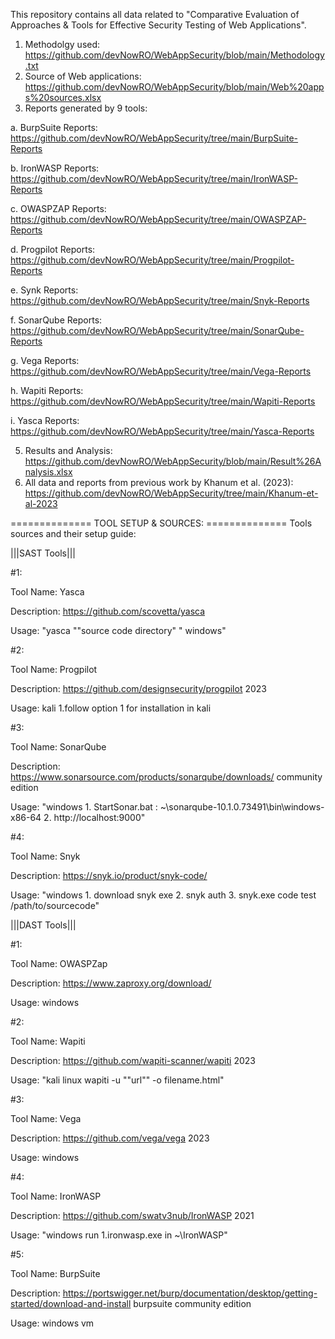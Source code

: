 This repository contains all data related to "Comparative Evaluation of Approaches & Tools for Effective Security Testing of Web Applications". 

1. Methodolgy used: https://github.com/devNowRO/WebAppSecurity/blob/main/Methodology.txt
2. Source of Web applications: https://github.com/devNowRO/WebAppSecurity/blob/main/Web%20apps%20sources.xlsx
3. Reports generated by 9 tools:
   
  a. BurpSuite Reports: https://github.com/devNowRO/WebAppSecurity/tree/main/BurpSuite-Reports
  
  b. IronWASP Reports: https://github.com/devNowRO/WebAppSecurity/tree/main/IronWASP-Reports
  
  c. OWASPZAP Reports: https://github.com/devNowRO/WebAppSecurity/tree/main/OWASPZAP-Reports
  
  d. Progpilot Reports: https://github.com/devNowRO/WebAppSecurity/tree/main/Progpilot-Reports
  
  e. Synk Reports: https://github.com/devNowRO/WebAppSecurity/tree/main/Snyk-Reports
  
  f. SonarQube Reports: https://github.com/devNowRO/WebAppSecurity/tree/main/SonarQube-Reports
  
  g. Vega Reports: https://github.com/devNowRO/WebAppSecurity/tree/main/Vega-Reports
  
  h. Wapiti Reports: https://github.com/devNowRO/WebAppSecurity/tree/main/Wapiti-Reports
  
  i. Yasca Reports: https://github.com/devNowRO/WebAppSecurity/tree/main/Yasca-Reports
  
5. Results and Analysis: https://github.com/devNowRO/WebAppSecurity/blob/main/Result%26Analysis.xlsx
6. All data and reports from previous work by Khanum et al. (2023): https://github.com/devNowRO/WebAppSecurity/tree/main/Khanum-et-al-2023




============== TOOL SETUP & SOURCES: ==============
Tools sources and their setup guide:

|||SAST Tools|||

#1:  

Tool Name: Yasca

Description: https://github.com/scovetta/yasca

Usage: "yasca ""source code directory" " windows"



#2: 

Tool Name: Progpilot

Description: https://github.com/designsecurity/progpilot 2023

Usage: kali 1.follow option 1 for installation in kali  


#3: 

Tool Name: SonarQube

Description: https://www.sonarsource.com/products/sonarqube/downloads/ community edition 

Usage: "windows 1. StartSonar.bat : ~\sonarqube-10.1.0.73491\bin\windows-x86-64 2. http://localhost:9000" 


#4: 

Tool Name: Snyk

Description: https://snyk.io/product/snyk-code/

Usage: "windows 1. download snyk exe 2. snyk auth 3. snyk.exe code test /path/to/sourcecode" 



|||DAST Tools||| 


#1:  

Tool Name: OWASPZap

Description: https://www.zaproxy.org/download/

Usage: windows


#2:  

Tool Name: Wapiti

Description: https://github.com/wapiti-scanner/wapiti 2023

Usage: "kali linux wapiti -u ""url"" -o filename.html"


#3:   

Tool Name: Vega

Description: https://github.com/vega/vega 2023 

Usage: windows


#4:  

Tool Name: IronWASP

Description: https://github.com/swatv3nub/IronWASP 2021

Usage: "windows run 1.ironwasp.exe in ~\IronWASP"


#5:  

Tool Name: BurpSuite

Description: https://portswigger.net/burp/documentation/desktop/getting-started/download-and-install burpsuite community edition

Usage: windows vm
